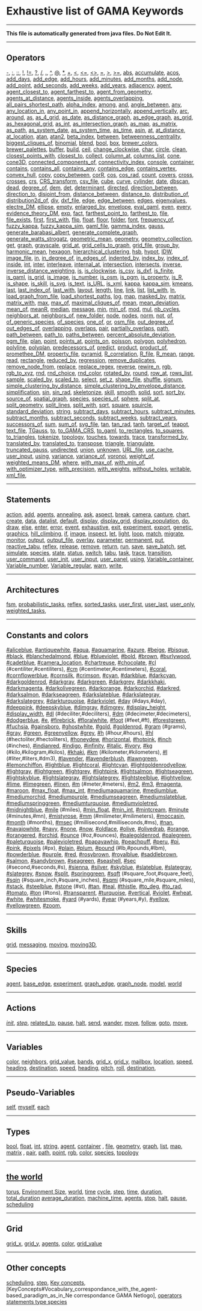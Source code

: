 
# Exhaustive list of GAMA Keywords

----

**This file is automatically generated from java files. Do Not Edit It.**

----

## Operators
[-](OperatorsAC#-), [:](OperatorsAC#:), [::](OperatorsAC#::), [!](OperatorsAC#!), [!=](OperatorsAC#!=), [?](OperatorsAC#?), [/](OperatorsAC#/), [.](OperatorsAC#.), [^](OperatorsAC#^), [@](OperatorsAC#@), [*](OperatorsAC#*), [+](OperatorsAC#+), [<](OperatorsAC#<), [<=](OperatorsAC#<=), [<>](OperatorsAC#<>), [=](OperatorsAC#=), [>](OperatorsAC#>), [>=](OperatorsAC#>=), [abs](OperatorsAC#abs), [accumulate](OperatorsAC#accumulate), [acos](OperatorsAC#acos), [add_days](OperatorsAC#add_days), [add_edge](OperatorsAC#add_edge), [add_hours](OperatorsAC#add_hours), [add_minutes](OperatorsAC#add_minutes), [add_months](OperatorsAC#add_months), [add_node](OperatorsAC#add_node), [add_point](OperatorsAC#add_point), [add_seconds](OperatorsAC#add_seconds), [add_weeks](OperatorsAC#add_weeks), [add_years](OperatorsAC#add_years), [adjacency](OperatorsAC#adjacency), [agent](OperatorsAC#agent), [agent_closest_to](OperatorsAC#agent_closest_to), [agent_farthest_to](OperatorsAC#agent_farthest_to), [agent_from_geometry](OperatorsAC#agent_from_geometry), [agents_at_distance](OperatorsAC#agents_at_distance), [agents_inside](OperatorsAC#agents_inside), [agents_overlapping](OperatorsAC#agents_overlapping), [all_pairs_shortest_path](OperatorsAC#all_pairs_shortest_path), [alpha_index](OperatorsAC#alpha_index), [among](OperatorsAC#among), [and](OperatorsAC#and), [angle_between](OperatorsAC#angle_between), [any](OperatorsAC#any), [any_location_in](OperatorsAC#any_location_in), [any_point_in](OperatorsAC#any_point_in), [append_horizontally](OperatorsAC#append_horizontally), [append_vertically](OperatorsAC#append_vertically), [arc](OperatorsAC#arc), [around](OperatorsAC#around), [as](OperatorsAC#as), [as_4_grid](OperatorsAC#as_4_grid), [as_date](OperatorsAC#as_date), [as_distance_graph](OperatorsAC#as_distance_graph), [as_edge_graph](OperatorsAC#as_edge_graph), [as_grid](OperatorsAC#as_grid), [as_hexagonal_grid](OperatorsAC#as_hexagonal_grid), [as_int](OperatorsAC#as_int), [as_intersection_graph](OperatorsAC#as_intersection_graph), [as_map](OperatorsAC#as_map), [as_matrix](OperatorsAC#as_matrix), [as_path](OperatorsAC#as_path), [as_system_date](OperatorsAC#as_system_date), [as_system_time](OperatorsAC#as_system_time), [as_time](OperatorsAC#as_time), [asin](OperatorsAC#asin), [at](OperatorsAC#at), [at_distance](OperatorsAC#at_distance), [at_location](OperatorsAC#at_location), [atan](OperatorsAC#atan), [atan2](OperatorsAC#atan2), [beta_index](OperatorsAC#beta_index), [between](OperatorsAC#between), [betweenness_centrality](OperatorsAC#betweenness_centrality), [biggest_cliques_of](OperatorsAC#biggest_cliques_of), [binomial](OperatorsAC#binomial), [blend](OperatorsAC#blend), [bool](OperatorsAC#bool), [box](OperatorsAC#box), [brewer_colors](OperatorsAC#brewer_colors), [brewer_palettes](OperatorsAC#brewer_palettes), [buffer](OperatorsAC#buffer), [build](OperatorsAC#build), [ceil](OperatorsAC#ceil), [change_clockwise](OperatorsAC#change_clockwise), [char](OperatorsAC#char), [circle](OperatorsAC#circle), [clean](OperatorsAC#clean), [closest_points_with](OperatorsAC#closest_points_with), [closest_to](OperatorsAC#closest_to), [collect](OperatorsAC#collect), [column_at](OperatorsAC#column_at), [columns_list](OperatorsAC#columns_list), [cone](OperatorsAC#cone), [cone3D](OperatorsAC#cone3D), [connected_components_of](OperatorsAC#connected_components_of), [connectivity_index](OperatorsAC#connectivity_index), [console](OperatorsAC#console), [container](OperatorsAC#container), [contains](OperatorsAC#contains), [contains_all](OperatorsAC#contains_all), [contains_any](OperatorsAC#contains_any), [contains_edge](OperatorsAC#contains_edge), [contains_vertex](OperatorsAC#contains_vertex), [convex_hull](OperatorsAC#convex_hull), [copy](OperatorsAC#copy), [copy_between](OperatorsAC#copy_between), [corR](OperatorsAC#corR), [cos](OperatorsAC#cos), [cos_rad](OperatorsAC#cos_rad), [count](OperatorsAC#count), [covers](OperatorsAC#covers), [cross](OperatorsAC#cross), [crosses](OperatorsAC#crosses), [crs](OperatorsAC#crs), [CRS_transform](OperatorsAC#CRS_transform), [csv_file](OperatorsAC#csv_file), [cube](OperatorsAC#cube), [curve](OperatorsAC#curve), [cylinder](OperatorsAC#cylinder), [date](OperatorsDM#date), [dbscan](OperatorsDM#dbscan), [dead](OperatorsDM#dead), [degree_of](OperatorsDM#degree_of), [dem](OperatorsDM#dem), [det](OperatorsDM#det), [determinant](OperatorsDM#determinant), [directed](OperatorsDM#directed), [direction_between](OperatorsDM#direction_between), [direction_to](OperatorsDM#direction_to), [disjoint_from](OperatorsDM#disjoint_from), [distance_between](OperatorsDM#distance_between), [distance_to](OperatorsDM#distance_to), [distribution_of](OperatorsDM#distribution_of), [distribution2d_of](OperatorsDM#distribution2d_of), [div](OperatorsDM#div), [dxf_file](OperatorsDM#dxf_file), [edge](OperatorsDM#edge), [edge_between](OperatorsDM#edge_between), [edges](OperatorsDM#edges), [eigenvalues](OperatorsDM#eigenvalues), [electre_DM](OperatorsDM#electre_DM), [ellipse](OperatorsDM#ellipse), [empty](OperatorsDM#empty), [enlarged_by](OperatorsDM#enlarged_by), [envelope](OperatorsDM#envelope), [eval_gaml](OperatorsDM#eval_gaml), [even](OperatorsDM#even), [every](OperatorsDM#every), [evidence_theory_DM](OperatorsDM#evidence_theory_DM), [exp](OperatorsDM#exp), [fact](OperatorsDM#fact), [farthest_point_to](OperatorsDM#farthest_point_to), [farthest_to](OperatorsDM#farthest_to), [file](OperatorsDM#file), [file_exists](OperatorsDM#file_exists), [first](OperatorsDM#first), [first_with](OperatorsDM#first_with), [flip](OperatorsDM#flip), [float](OperatorsDM#float), [floor](OperatorsDM#floor), [folder](OperatorsDM#folder), [font](OperatorsDM#font), [frequency_of](OperatorsDM#frequency_of), [fuzzy_kappa](OperatorsDM#fuzzy_kappa), [fuzzy_kappa_sim](OperatorsDM#fuzzy_kappa_sim), [gaml_file](OperatorsDM#gaml_file), [gamma_index](OperatorsDM#gamma_index), [gauss](OperatorsDM#gauss), [generate_barabasi_albert](OperatorsDM#generate_barabasi_albert), [generate_complete_graph](OperatorsDM#generate_complete_graph), [generate_watts_strogatz](OperatorsDM#generate_watts_strogatz), [geometric_mean](OperatorsDM#geometric_mean), [geometry](OperatorsDM#geometry), [geometry_collection](OperatorsDM#geometry_collection), [get](OperatorsDM#get), [graph](OperatorsDM#graph), [grayscale](OperatorsDM#grayscale), [grid_at](OperatorsDM#grid_at), [grid_cells_to_graph](OperatorsDM#grid_cells_to_graph), [grid_file](OperatorsDM#grid_file), [group_by](OperatorsDM#group_by), [harmonic_mean](OperatorsDM#harmonic_mean), [hexagon](OperatorsDM#hexagon), [hierarchical_clustering](OperatorsDM#hierarchical_clustering), [hsb](OperatorsDM#hsb), [hypot](OperatorsDM#hypot), [IDW](OperatorsAC#IDW), [image_file](OperatorsDM#image_file), [in](OperatorsDM#in), [in_degree_of](OperatorsDM#in_degree_of), [in_edges_of](OperatorsDM#in_edges_of), [indented_by](OperatorsDM#indented_by), [index_by](OperatorsDM#index_by), [index_of](OperatorsDM#index_of), [inside](OperatorsDM#inside), [int](OperatorsDM#int), [inter](OperatorsDM#inter), [interleave](OperatorsDM#interleave), [internal_at](OperatorsDM#internal_at), [intersection](OperatorsDM#intersection), [intersects](OperatorsDM#intersects), [inverse](OperatorsDM#inverse), [inverse_distance_weighting](OperatorsDM#inverse_distance_weighting), [is](OperatorsDM#is), [is_clockwise](OperatorsDM#is_clockwise), [is_csv](OperatorsDM#is_csv), [is_dxf](OperatorsDM#is_dxf), [is_finite](OperatorsDM#is_finite), [is_gaml](OperatorsDM#is_gaml), [is_grid](OperatorsDM#is_grid), [is_image](OperatorsDM#is_image), [is_number](OperatorsDM#is_number), [is_osm](OperatorsDM#is_osm), [is_pgm](OperatorsDM#is_pgm), [is_property](OperatorsDM#is_property), [is_R](OperatorsDM#is_R), [is_shape](OperatorsDM#is_shape), [is_skill](OperatorsDM#is_skill), [is_svg](OperatorsDM#is_svg), [is_text](OperatorsDM#is_text), [is_URL](OperatorsDM#is_URL), [is_xml](OperatorsDM#is_xml), [kappa](OperatorsDM#kappa), [kappa_sim](OperatorsDM#kappa_sim), [kmeans](OperatorsDM#kmeans), [last](OperatorsDM#last), [last_index_of](OperatorsDM#last_index_of), [last_with](OperatorsDM#last_with), [layout](OperatorsDM#layout), [length](OperatorsDM#length), [line](OperatorsDM#line), [link](OperatorsDM#link), [list](OperatorsDM#list), [list_with](OperatorsDM#list_with), [ln](OperatorsDM#ln), [load_graph_from_file](OperatorsDM#load_graph_from_file), [load_shortest_paths](OperatorsDM#load_shortest_paths), [log](OperatorsDM#log), [map](OperatorsDM#map), [masked_by](OperatorsDM#masked_by), [matrix](OperatorsDM#matrix), [matrix_with](OperatorsDM#matrix_with), [max](OperatorsDM#max), [max_of](OperatorsDM#max_of), [maximal_cliques_of](OperatorsDM#maximal_cliques_of), [mean](OperatorsDM#mean), [mean_deviation](OperatorsDM#mean_deviation), [mean_of](OperatorsDM#mean_of), [meanR](OperatorsDM#meanR), [median](OperatorsDM#median), [message](OperatorsDM#message), [min](OperatorsDM#min), [min_of](OperatorsDM#min_of), [mod](OperatorsDM#mod), [mul](OperatorsDM#mul), [nb_cycles](OperatorsNZ#nb_cycles), [neighbors_at](OperatorsNZ#neighbors_at), [neighbors_of](OperatorsNZ#neighbors_of), [new_folder](OperatorsNZ#new_folder), [node](OperatorsNZ#node), [nodes](OperatorsNZ#nodes), [norm](OperatorsNZ#norm), [not](OperatorsNZ#not), [of](OperatorsNZ#of), [of_generic_species](OperatorsNZ#of_generic_species), [of_species](OperatorsNZ#of_species), [one_of](OperatorsNZ#one_of), [or](OperatorsNZ#or), [osm_file](OperatorsNZ#osm_file), [out_degree_of](OperatorsNZ#out_degree_of), [out_edges_of](OperatorsNZ#out_edges_of), [overlapping](OperatorsNZ#overlapping), [overlaps](OperatorsNZ#overlaps), [pair](OperatorsNZ#pair), [partially_overlaps](OperatorsNZ#partially_overlaps), [path](OperatorsNZ#path), [path_between](OperatorsNZ#path_between), [path_to](OperatorsNZ#path_to), [paths_between](OperatorsNZ#paths_between), [percent_absolute_deviation](OperatorsNZ#percent_absolute_deviation), [pgm_file](OperatorsNZ#pgm_file), [plan](OperatorsNZ#plan), [point](OperatorsNZ#point), [points_at](OperatorsNZ#points_at), [points_on](OperatorsNZ#points_on), [poisson](OperatorsNZ#poisson), [polygon](OperatorsNZ#polygon), [polyhedron](OperatorsNZ#polyhedron), [polyline](OperatorsNZ#polyline), [polyplan](OperatorsNZ#polyplan), [predecessors_of](OperatorsNZ#predecessors_of), [predict](OperatorsNZ#predict), [product](OperatorsNZ#product), [product_of](OperatorsNZ#product_of), [promethee_DM](OperatorsNZ#promethee_DM), [property_file](OperatorsNZ#property_file), [pyramid](OperatorsNZ#pyramid), [R_correlation](OperatorsAC#R_correlation), [R_file](OperatorsAC#R_file), [R_mean](OperatorsAC#R_mean), [range](OperatorsNZ#range), [read](OperatorsNZ#read), [rectangle](OperatorsNZ#rectangle), [reduced_by](OperatorsNZ#reduced_by), [regression](OperatorsNZ#regression), [remove_duplicates](OperatorsNZ#remove_duplicates), [remove_node_from](OperatorsNZ#remove_node_from), [replace](OperatorsNZ#replace), [replace_regex](OperatorsNZ#replace_regex), [reverse](OperatorsNZ#reverse), [rewire_n](OperatorsNZ#rewire_n), [rgb](OperatorsNZ#rgb), [rgb_to_xyz](OperatorsNZ#rgb_to_xyz), [rnd](OperatorsNZ#rnd), [rnd_choice](OperatorsNZ#rnd_choice), [rnd_color](OperatorsNZ#rnd_color), [rotated_by](OperatorsNZ#rotated_by), [round](OperatorsNZ#round), [row_at](OperatorsNZ#row_at), [rows_list](OperatorsNZ#rows_list), [sample](OperatorsNZ#sample), [scaled_by](OperatorsNZ#scaled_by), [scaled_to](OperatorsNZ#scaled_to), [select](OperatorsNZ#select), [set_z](OperatorsNZ#set_z), [shape_file](OperatorsNZ#shape_file), [shuffle](OperatorsNZ#shuffle), [signum](OperatorsNZ#signum), [simple_clustering_by_distance](OperatorsNZ#simple_clustering_by_distance), [simple_clustering_by_envelope_distance](OperatorsNZ#simple_clustering_by_envelope_distance), [simplification](OperatorsNZ#simplification), [sin](OperatorsNZ#sin), [sin_rad](OperatorsNZ#sin_rad), [skeletonize](OperatorsNZ#skeletonize), [skill](OperatorsNZ#skill), [smooth](OperatorsNZ#smooth), [solid](OperatorsNZ#solid), [sort](OperatorsNZ#sort), [sort_by](OperatorsNZ#sort_by), [source_of](OperatorsNZ#source_of), [spatial_graph](OperatorsNZ#spatial_graph), [species](OperatorsNZ#species), [species_of](OperatorsNZ#species_of), [sphere](OperatorsNZ#sphere), [split_at](OperatorsNZ#split_at), [split_geometry](OperatorsNZ#split_geometry), [split_lines](OperatorsNZ#split_lines), [split_with](OperatorsNZ#split_with), [sqrt](OperatorsNZ#sqrt), [square](OperatorsNZ#square), [squircle](OperatorsNZ#squircle), [standard_deviation](OperatorsNZ#standard_deviation), [string](OperatorsNZ#string), [subtract_days](OperatorsNZ#subtract_days), [subtract_hours](OperatorsNZ#subtract_hours), [subtract_minutes](OperatorsNZ#subtract_minutes), [subtract_months](OperatorsNZ#subtract_months), [subtract_seconds](OperatorsNZ#subtract_seconds), [subtract_weeks](OperatorsNZ#subtract_weeks), [subtract_years](OperatorsNZ#subtract_years), [successors_of](OperatorsNZ#successors_of), [sum](OperatorsNZ#sum), [sum_of](OperatorsNZ#sum_of), [svg_file](OperatorsNZ#svg_file), [tan](OperatorsNZ#tan), [tan_rad](OperatorsNZ#tan_rad), [tanh](OperatorsNZ#tanh), [target_of](OperatorsNZ#target_of), [teapot](OperatorsNZ#teapot), [text_file](OperatorsNZ#text_file), [TGauss](OperatorsAC#TGauss), [to](OperatorsNZ#to), [to_GAMA_CRS](OperatorsNZ#to_GAMA_CRS), [to_gaml](OperatorsNZ#to_gaml), [to_rectangles](OperatorsNZ#to_rectangles), [to_squares](OperatorsNZ#to_squares), [to_triangles](OperatorsNZ#to_triangles), [tokenize](OperatorsNZ#tokenize), [topology](OperatorsNZ#topology), [touches](OperatorsNZ#touches), [towards](OperatorsNZ#towards), [trace](OperatorsNZ#trace), [transformed_by](OperatorsNZ#transformed_by), [translated_by](OperatorsNZ#translated_by), [translated_to](OperatorsNZ#translated_to), [transpose](OperatorsNZ#transpose), [triangle](OperatorsNZ#triangle), [triangulate](OperatorsNZ#triangulate), [truncated_gauss](OperatorsNZ#truncated_gauss), [undirected](OperatorsNZ#undirected), [union](OperatorsNZ#union), [unknown](OperatorsNZ#unknown), [URL_file](OperatorsAC#URL_file), [use_cache](OperatorsNZ#use_cache), [user_input](OperatorsNZ#user_input), [using](OperatorsNZ#using), [variance](OperatorsNZ#variance), [variance_of](OperatorsNZ#variance_of), [voronoi](OperatorsNZ#voronoi), [weight_of](OperatorsNZ#weight_of), [weighted_means_DM](OperatorsNZ#weighted_means_DM), [where](OperatorsNZ#where), [with_max_of](OperatorsNZ#with_max_of), [with_min_of](OperatorsNZ#with_min_of), [with_optimizer_type](OperatorsNZ#with_optimizer_type), [with_precision](OperatorsNZ#with_precision), [with_weights](OperatorsNZ#with_weights), [without_holes](OperatorsNZ#without_holes), [writable](OperatorsNZ#writable), [xml_file](OperatorsNZ#xml_file), 
			  	
----

## Statements 
[action](Statements#action), [add](Statements#add), [agents](Statements#agents), [annealing](Statements#annealing), [ask](Statements#ask), [aspect](Statements#aspect), [break](Statements#break), [camera](Statements#camera), [capture](Statements#capture), [chart](Statements#chart), [create](Statements#create), [data](Statements#data), [datalist](Statements#datalist), [default](Statements#default), [display](Statements#display), [display_grid](Statements#display_grid), [display_population](Statements#display_population), [do](Statements#do), [draw](Statements#draw), [else](Statements#else), [enter](Statements#enter), [error](Statements#error), [event](Statements#event), [exhaustive](Statements#exhaustive), [exit](Statements#exit), [experiment](Statements#experiment), [export](Statements#export), [genetic](Statements#genetic), [graphics](Statements#graphics), [hill_climbing](Statements#hill_climbing), [if](Statements#if), [image](Statements#image), [inspect](Statements#inspect), [let](Statements#let), [light](Statements#light), [loop](Statements#loop), [match](Statements#match), [migrate](Statements#migrate), [monitor](Statements#monitor), [output](Statements#output), [output_file](Statements#output_file), [overlay](Statements#overlay), [parameter](Statements#parameter), [permanent](Statements#permanent), [put](Statements#put), [reactive_tabu](Statements#reactive_tabu), [reflex](Statements#reflex), [release](Statements#release), [remove](Statements#remove), [return](Statements#return), [run](Statements#run), [save](Statements#save), [save_batch](Statements#save_batch), [set](Statements#set), [simulate](Statements#simulate), [species](Statements#species), [state](Statements#state), [status](Statements#status), [switch](Statements#switch), [tabu](Statements#tabu), [task](Statements#task), [trace](Statements#trace), [transition](Statements#transition), [user_command](Statements#user_command), [user_init](Statements#user_init), [user_input](Statements#user_input), [user_panel](Statements#user_panel), [using](Statements#using), [Variable_container](Statements#Variable_container), [Variable_number](Statements#Variable_number), [Variable_regular](Statements#Variable_regular), [warn](Statements#warn), [write](Statements#write), 

----

## Architectures
[fsm](BuiltInControlArchitectures#fsm), [probabilistic_tasks](BuiltInControlArchitectures#probabilistic_tasks), [reflex](BuiltInControlArchitectures#reflex), [sorted_tasks](BuiltInControlArchitectures#sorted_tasks), [user_first](BuiltInControlArchitectures#user_first), [user_last](BuiltInControlArchitectures#user_last), [user_only](BuiltInControlArchitectures#user_only), [weighted_tasks](BuiltInControlArchitectures#weighted_tasks), 

----

## Constants and colors
[#aliceblue](UnitsAndConstants), [#antiquewhite](UnitsAndConstants), [#aqua](UnitsAndConstants), [#aquamarine](UnitsAndConstants), [#azure](UnitsAndConstants), [#beige](UnitsAndConstants), [#bisque](UnitsAndConstants), [#black](UnitsAndConstants), [#blanchedalmond](UnitsAndConstants), [#blue](UnitsAndConstants), [#blueviolet](UnitsAndConstants), [#bold](UnitsAndConstants), [#brown](UnitsAndConstants), [#burlywood](UnitsAndConstants), [#cadetblue](UnitsAndConstants), [#camera_location](UnitsAndConstants), [#chartreuse](UnitsAndConstants), [#chocolate](UnitsAndConstants), [#cl](UnitsAndConstants) (#centiliter,#centiliters), [#cm](UnitsAndConstants) (#centimeter,#centimeters), [#coral](UnitsAndConstants), [#cornflowerblue](UnitsAndConstants), [#cornsilk](UnitsAndConstants), [#crimson](UnitsAndConstants), [#cyan](UnitsAndConstants), [#darkblue](UnitsAndConstants), [#darkcyan](UnitsAndConstants), [#darkgoldenrod](UnitsAndConstants), [#darkgray](UnitsAndConstants), [#darkgreen](UnitsAndConstants), [#darkgrey](UnitsAndConstants), [#darkkhaki](UnitsAndConstants), [#darkmagenta](UnitsAndConstants), [#darkolivegreen](UnitsAndConstants), [#darkorange](UnitsAndConstants), [#darkorchid](UnitsAndConstants), [#darkred](UnitsAndConstants), [#darksalmon](UnitsAndConstants), [#darkseagreen](UnitsAndConstants), [#darkslateblue](UnitsAndConstants), [#darkslategray](UnitsAndConstants), [#darkslategrey](UnitsAndConstants), [#darkturquoise](UnitsAndConstants), [#darkviolet](UnitsAndConstants), [#day](UnitsAndConstants) (#days,#day), [#deeppink](UnitsAndConstants), [#deepskyblue](UnitsAndConstants), [#dimgray](UnitsAndConstants), [#dimgrey](UnitsAndConstants), [#display_height](UnitsAndConstants), [#display_width](UnitsAndConstants), [#dl](UnitsAndConstants) (#deciliter,#deciliters), [#dm](UnitsAndConstants) (#decimeter,#decimeters), [#dodgerblue](UnitsAndConstants), [#e](UnitsAndConstants), [#firebrick](UnitsAndConstants), [#floralwhite](UnitsAndConstants), [#foot](UnitsAndConstants) (#feet,#ft), [#forestgreen](UnitsAndConstants), [#fuchsia](UnitsAndConstants), [#gainsboro](UnitsAndConstants), [#ghostwhite](UnitsAndConstants), [#gold](UnitsAndConstants), [#goldenrod](UnitsAndConstants), [#gram](UnitsAndConstants) (#grams), [#gray](UnitsAndConstants), [#green](UnitsAndConstants), [#greenyellow](UnitsAndConstants), [#grey](UnitsAndConstants), [#h](UnitsAndConstants) (#hour,#hours), [#hl](UnitsAndConstants) (#hectoliter,#hectoliters), [#honeydew](UnitsAndConstants), [#horizontal](UnitsAndConstants), [#hotpink](UnitsAndConstants), [#inch](UnitsAndConstants) (#inches), [#indianred](UnitsAndConstants), [#indigo](UnitsAndConstants), [#infinity](UnitsAndConstants), [#italic](UnitsAndConstants), [#ivory](UnitsAndConstants), [#kg](UnitsAndConstants) (#kilo,#kilogram,#kilos), [#khaki](UnitsAndConstants), [#km](UnitsAndConstants) (#kilometer,#kilometers), [#l](UnitsAndConstants) (#liter,#liters,#dm3), [#lavender](UnitsAndConstants), [#lavenderblush](UnitsAndConstants), [#lawngreen](UnitsAndConstants), [#lemonchiffon](UnitsAndConstants), [#lightblue](UnitsAndConstants), [#lightcoral](UnitsAndConstants), [#lightcyan](UnitsAndConstants), [#lightgoldenrodyellow](UnitsAndConstants), [#lightgray](UnitsAndConstants), [#lightgreen](UnitsAndConstants), [#lightgrey](UnitsAndConstants), [#lightpink](UnitsAndConstants), [#lightsalmon](UnitsAndConstants), [#lightseagreen](UnitsAndConstants), [#lightskyblue](UnitsAndConstants), [#lightslategray](UnitsAndConstants), [#lightslategrey](UnitsAndConstants), [#lightsteelblue](UnitsAndConstants), [#lightyellow](UnitsAndConstants), [#lime](UnitsAndConstants), [#limegreen](UnitsAndConstants), [#linen](UnitsAndConstants), [#m](UnitsAndConstants) (#meter,#meters), [#m2](UnitsAndConstants), [#m3](UnitsAndConstants), [#magenta](UnitsAndConstants), [#maroon](UnitsAndConstants), [#max_float](UnitsAndConstants), [#max_int](UnitsAndConstants), [#mediumaquamarine](UnitsAndConstants), [#mediumblue](UnitsAndConstants), [#mediumorchid](UnitsAndConstants), [#mediumpurple](UnitsAndConstants), [#mediumseagreen](UnitsAndConstants), [#mediumslateblue](UnitsAndConstants), [#mediumspringgreen](UnitsAndConstants), [#mediumturquoise](UnitsAndConstants), [#mediumvioletred](UnitsAndConstants), [#midnightblue](UnitsAndConstants), [#mile](UnitsAndConstants) (#miles), [#min_float](UnitsAndConstants), [#min_int](UnitsAndConstants), [#mintcream](UnitsAndConstants), [#minute](UnitsAndConstants) (#minutes,#mn), [#mistyrose](UnitsAndConstants), [#mm](UnitsAndConstants) (#milimeter,#milimeters), [#moccasin](UnitsAndConstants), [#month](UnitsAndConstants) (#months), [#msec](UnitsAndConstants) (#millisecond,#milliseconds,#ms), [#nan](UnitsAndConstants), [#navajowhite](UnitsAndConstants), [#navy](UnitsAndConstants), [#none](UnitsAndConstants), [#now](UnitsAndConstants), [#oldlace](UnitsAndConstants), [#olive](UnitsAndConstants), [#olivedrab](UnitsAndConstants), [#orange](UnitsAndConstants), [#orangered](UnitsAndConstants), [#orchid](UnitsAndConstants), [#ounce](UnitsAndConstants) (#oz,#ounces), [#palegoldenrod](UnitsAndConstants), [#palegreen](UnitsAndConstants), [#paleturquoise](UnitsAndConstants), [#palevioletred](UnitsAndConstants), [#papayawhip](UnitsAndConstants), [#peachpuff](UnitsAndConstants), [#peru](UnitsAndConstants), [#pi](UnitsAndConstants), [#pink](UnitsAndConstants), [#pixels](UnitsAndConstants) (#px), [#plain](UnitsAndConstants), [#plum](UnitsAndConstants), [#pound](UnitsAndConstants) (#lb,#pounds,#lbm), [#powderblue](UnitsAndConstants), [#purple](UnitsAndConstants), [#red](UnitsAndConstants), [#rosybrown](UnitsAndConstants), [#royalblue](UnitsAndConstants), [#saddlebrown](UnitsAndConstants), [#salmon](UnitsAndConstants), [#sandybrown](UnitsAndConstants), [#seagreen](UnitsAndConstants), [#seashell](UnitsAndConstants), [#sec](UnitsAndConstants) (#second,#seconds,#s), [#sienna](UnitsAndConstants), [#silver](UnitsAndConstants), [#skyblue](UnitsAndConstants), [#slateblue](UnitsAndConstants), [#slategray](UnitsAndConstants), [#slategrey](UnitsAndConstants), [#snow](UnitsAndConstants), [#split](UnitsAndConstants), [#springgreen](UnitsAndConstants), [#sqft](UnitsAndConstants) (#square_foot,#square_feet), [#sqin](UnitsAndConstants) (#square_inch,#square_inches), [#sqmi](UnitsAndConstants) (#square_mile,#square_miles), [#stack](UnitsAndConstants), [#steelblue](UnitsAndConstants), [#stone](UnitsAndConstants) (#st), [#tan](UnitsAndConstants), [#teal](UnitsAndConstants), [#thistle](UnitsAndConstants), [#to_deg](UnitsAndConstants), [#to_rad](UnitsAndConstants), [#tomato](UnitsAndConstants), [#ton](UnitsAndConstants) (#tons), [#transparent](UnitsAndConstants), [#turquoise](UnitsAndConstants), [#vertical](UnitsAndConstants), [#violet](UnitsAndConstants), [#wheat](UnitsAndConstants), [#white](UnitsAndConstants), [#whitesmoke](UnitsAndConstants), [#yard](UnitsAndConstants) (#yards), [#year](UnitsAndConstants) (#years,#y), [#yellow](UnitsAndConstants), [#yellowgreen](UnitsAndConstants), [#zoom](UnitsAndConstants), 

----

## Skills
[grid](BuiltInSkills#grid), [messaging](BuiltInSkills#messaging), [moving](BuiltInSkills#moving), [moving3D](BuiltInSkills#moving3D), 	

----

## Species
[agent](BuiltInSpecies#agent), [base_edge](BuiltInSpecies#base_edge), [experiment](BuiltInSpecies#experiment), [graph_edge](BuiltInSpecies#graph_edge), [graph_node](BuiltInSpecies#graph_node), [model](BuiltInSpecies#model), 
   	[world](BuiltInSpecies#model )

----

## Actions
[_init_](BuiltInSpecies#_init_), [_step_](BuiltInSpecies#_step_), [related_to](BuiltInSpecies#related_to), [pause](BuiltInSpecies#pause), [halt](BuiltInSpecies#halt), [send](BuiltInSkills#send), [wander](BuiltInSkills#wander), [move](BuiltInSkills#move), [follow](BuiltInSkills#follow), [goto](BuiltInSkills#goto), [move](BuiltInSkills#move),    	

----

## Variables
[color](BuiltInSkills), [neighbors](BuiltInSkills), [grid_value](BuiltInSkills), [bands](BuiltInSkills), [grid_x](BuiltInSkills), [grid_y](BuiltInSkills), [mailbox](BuiltInSkills), [location](BuiltInSkills), [speed](BuiltInSkills), [heading](BuiltInSkills), [destination](BuiltInSkills), [speed](BuiltInSkills), [heading](BuiltInSkills), [pitch](BuiltInSkills), [roll](BuiltInSkills), [destination](BuiltInSkills),    	

----

## Pseudo-Variables

[self](PseudoVariables#self ), [myself](PseudoVariables#myself ), [each](PseudoVariables#each)

----

## Types
[bool](DataTypes#bool), [float](DataTypes#float), [int](DataTypes#int), [string](DataTypes#string), [agent](DataTypes#agent), [container](DataTypes#container)
, [file](DataTypes#file), [geometry](DataTypes#geometry), [graph](DataTypes#graph), [list](DataTypes#list), [map](DataTypes#map), [matrix](DataTypes#matrix)
, [pair](DataTypes#pair), [path](DataTypes#path), [point](DataTypes#point), [rgb](DataTypes#rgb), [color](DataTypes#rgb), [species](DataTypes#species), [topology](DataTypes#topology)

----

## [the world](GlobalSpecies)
[torus](GlobalSpecies), [Environment Size](GlobalSpecies#Environment_Size), [world](GlobalSpecies#world), [time](GlobalSpecies#time)
[cycle](GlobalSpecies#cycle ), [step](GlobalSpecies#step), [time](GlobalSpecies#time), [duration](GlobalSpecies#duration), [total_duration](GlobalSpecies#total_duration)
[average_duration](GlobalSpecies#average_duration), [machine_time](GlobalSpecies#machine_time), [agents](GlobalSpecies#agents), [stop](GlobalSpecies#halt), [halt](GlobalSpecies#halt), [pause](GlobalSpecies#pause), [scheduling](GlobalSpecies#scheduling)

----

## Grid
[grid_x](GridSpecies#grid_x), [grid_y](GridSpecies#grid_y), [agents](GridSpecies#agents), [color](GridSpecies#color), [grid_value](GridSpecies#grid_value) 

----

## Other concepts
[scheduling](RuntimeConcepts#Scheduling_of_Agents ), [step](RuntimeConcepts#Agents_Step), [Key concepts](KeyConcepts), [KeyConcepts#Vocabulary_correspondance_with_the_agent-based_paradigm_as_in_Ne correspondance GAMA Netlogo], [operators statements type species](KeyConcepts#Translation_into_a_concrete_syntax)

